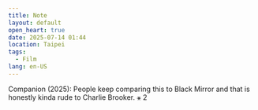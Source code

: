```yaml
---
title: Note
layout: default
open_heart: true
date: 2025-07-14 01:44
location: Taipei
tags: 
  - Film
lang: en-US
---
```


Companion (2025): People keep comparing this to Black Mirror and that is honestly kinda rude to Charlie Brooker. ⚹ 2
